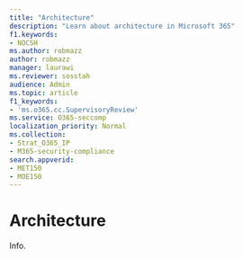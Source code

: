 ```yaml
---
title: "Architecture"
description: "Learn about architecture in Microsoft 365"
f1.keywords:
- NOCSH
ms.author: robmazz
author: robmazz
manager: laurawi
ms.reviewer: sosstah
audience: Admin
ms.topic: article
f1_keywords:
- 'ms.o365.cc.SupervisoryReview'
ms.service: O365-seccomp
localization_priority: Normal
ms.collection:
- Strat_O365_IP
- M365-security-compliance
search.appverid:
- MET150
- MOE150
---
```


# Architecture

Info.